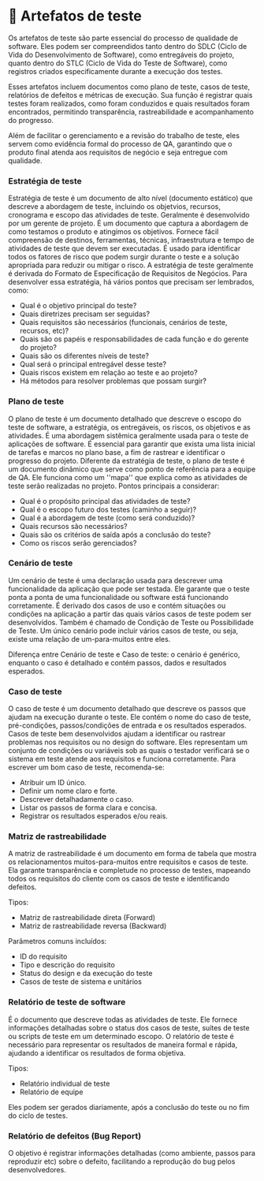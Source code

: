 # 🧾 Artefatos de teste

Os artefatos de teste são parte essencial do processo de qualidade de software. Eles podem ser compreendidos tanto dentro do SDLC (Ciclo de Vida do Desenvolvimento de Software), como entregáveis do projeto, quanto dentro do STLC (Ciclo de Vida do Teste de Software), como registros criados especificamente durante a execução dos testes.

Esses artefatos incluem documentos como plano de teste, casos de teste, relatórios de defeitos e métricas de execução. Sua função é registrar quais testes foram realizados, como foram conduzidos e quais resultados foram encontrados, permitindo transparência, rastreabilidade e acompanhamento do progresso.

Além de facilitar o gerenciamento e a revisão do trabalho de teste, eles servem como evidência formal do processo de QA, garantindo que o produto final atenda aos requisitos de negócio e seja entregue com qualidade.

### Estratégia de teste

Estratégia de teste é um documento de alto nível (documento estático) que descreve a abordagem de teste, incluindo os objetvios, recursos, cronograma e escopo das atividades de teste. Geralmente é desenvolvido por um gerente de projeto. É um documento que captura a abordagem de como testamos o produto e atingimos os objetivos. Fornece fácil compreensão de destinos, ferramentas, técnicas, infraestrutura e tempo de atividades de teste que devem ser executadas. É usado para identificar todos os fatores de risco que podem surgir durante o teste e a solução apropriada para reduzir ou mitigar o risco. A estratégia de teste geralmente é derivada do Formato de Especificação de Requisitos de Negócios. Para desenvolver essa estratégia, há vários pontos que precisam ser lembrados, como:

- Qual é o objetivo principal do teste?
- Quais diretrizes precisam ser seguidas?
- Quais requisitos são necessários (funcionais, cenários de teste, recursos, etc)?
- Quais são os papéis e responsabilidades de cada função e do gerente do projeto?
- Quais são os diferentes níveis de teste?
- Qual será o principal entregável desse teste?
- Quais riscos existem em relação ao teste e ao projeto?
- Há métodos para resolver problemas que possam surgir?

### Plano de teste

O plano de teste é um documento detalhado que descreve o escopo do teste de software, a estratégia, os entregáveis, os riscos, os objetivos e as atividades. É uma abordagem sistêmica geralmente usada para o teste de aplicações de software. É essencial para garantir que exista uma lista inicial de tarefas e marcos no plano base, a fim de rastrear e identificar o progresso do projeto.
Diferente da estratégia de teste, o plano de teste é um documento dinâmico que serve como ponto de referência para a equipe de QA. Ele funciona como um ''mapa'' que explica como as atividades de teste serão realizadas no projeto.
Pontos principais a considerar:

- Qual é o propósito principal das atividades de teste?
- Qual é o escopo futuro dos testes (caminho a seguir)?
- Qual é a abordagem de teste (como será conduzido)?
- Quais recursos são necessários?
- Quais são os critérios de saída após a conclusão do teste?
- Como os riscos serão gerenciados?

### Cenário de teste

Um cenário de teste é uma declaração usada para descrever uma funcionalidade da aplicação que pode ser testada. Ele garante que o teste ponta a ponta de uma funcionalidade ou software está funcionando corretamente.
É derivado dos casos de uso e contém situações ou condições na aplicação a partir das quais vários casos de teste podem ser desenvolvidos. Também é chamado de Condição de Teste ou Possibilidade de Teste.
Um único cenário pode incluir vários casos de teste, ou seja, existe uma relação de um-para-muitos entre eles.

Diferença entre Cenário de teste e Caso de teste: o cenário é genérico, enquanto o caso é detalhado e contém passos, dados e resultados esperados.

### Caso de teste

O caso de teste é um documento detalhado que descreve os passos que ajudam na execução durante o teste. Ele contém o nome do caso de teste, pré-condições, passos/condições de entrada e os resultados esperados.
Casos de teste bem desenvolvidos ajudam a identificar ou rastrear problemas nos requisitos ou no design do software.
Eles representam um conjunto de condições ou variáveis sob as quais o testador verificará se o sistema em teste atende aos requisitos e funciona corretamente.
Para escrever um bom caso de teste, recomenda-se:

- Atribuir um ID único.
- Definir um nome claro e forte.
- Descrever detalhadamente o caso.
- Listar os passos de forma clara e concisa.
- Registrar os resultados esperados e/ou reais.

### Matriz de rastreabilidade

A matriz de rastreabilidade é um documento em forma de tabela que mostra os relacionamentos muitos-para-muitos entre requisitos e casos de teste. Ela garante transparência e completude no processo de testes, mapeando todos os requisitos do cliente com os casos de teste e identificando defeitos.

Tipos:
- Matriz de rastreabilidade direta (Forward)
- Matriz de rastreabilidade reversa (Backward)

Parâmetros comuns incluídos:
- ID do requisito
- Tipo e descrição do requisito
- Status do design e da execução do teste
- Casos de teste de sistema e unitários

### Relatório de teste de software

É o documento que descreve todas as atividades de teste. Ele fornece informações detalhadas sobre o status dos casos de teste, suítes de teste ou scripts de teste em um determinado escopo. O relatório de teste é necessário para representar os resultados de maneira formal e rápida, ajudando a identificar os resultados de forma objetiva.

Tipos:
- Relatório individual de teste
- Relatório de equipe

Eles podem ser gerados diariamente, após a conclusão do teste ou no fim do ciclo de testes.

### Relatório de defeitos (Bug Report)

O objetivo é registrar informações detalhadas (como ambiente, passos para reproduzir etc) sobre o defeito, facilitando a reprodução do bug pelos desenvolvedores.

